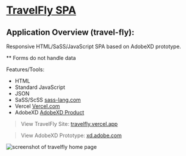 # [TravelFly SPA](https://travelfly.vercel.app/)

## Application Overview (travel-fly):

Responsive HTML/SaSS/JavaScript SPA based on AdobeXD prototype.

\*\* Forms do not handle data

Features/Tools:

- HTML
- Standard JavaScript
- JSON
- SaSS/ScSS [sass-lang.com](https://sass-lang.com/)
- Vercel [Vercel.com](https://vercel.com/docs)
- AdobeXD [AdobeXD Product](https://www.adobe.com/products/xd.html)

> View TravelFly Site: [travelfly.vercel.app](https://travelfly.vercel.app/)

> View AdobeXD Prototype: [xd.adobe.com](https://xd.adobe.com/view/b14c8f9b-eae8-4b8b-b5d3-f58b703b5667-e41f/?fullscreen)

![screenshot of travelfly home page](https://user-images.githubusercontent.com/57334884/155585321-ebe500a0-a13a-4a23-8145-b45601bc1f6c.png)
